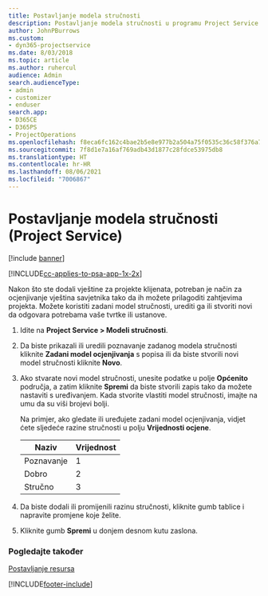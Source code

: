```yaml
---
title: Postavljanje modela stručnosti
description: Postavljanje modela stručnosti u programu Project Service
author: JohnPBurrows
ms.custom:
- dyn365-projectservice
ms.date: 8/03/2018
ms.topic: article
ms.author: ruhercul
audience: Admin
search.audienceType:
- admin
- customizer
- enduser
search.app:
- D365CE
- D365PS
- ProjectOperations
ms.openlocfilehash: f8eca6fc162c4bae2b5e8e977b2a504a75f0535c36c58f376a7948e619f15fa2
ms.sourcegitcommit: 7f8d1e7a16af769adb43d1877c28fdce53975db8
ms.translationtype: HT
ms.contentlocale: hr-HR
ms.lasthandoff: 08/06/2021
ms.locfileid: "7006867"
---
```

# <a name="set-up-proficiency-models-project-service"></a>Postavljanje modela stručnosti (Project Service)

[!include [banner](../includes/psa-now-project-operations.md)]

[!INCLUDE[cc-applies-to-psa-app-1x-2x](../includes/cc-applies-to-psa-app-1x-2x.md)]

Nakon što ste dodali vještine za projekte klijenata, potreban je način za ocjenjivanje vještina savjetnika tako da ih možete prilagoditi zahtjevima projekta. Možete koristiti zadani model stručnosti, urediti ga ili stvoriti novi da odgovara potrebama vaše tvrtke ili ustanove.  
  
1.  Idite na **Project Service > Modeli stručnosti**.  
  
2.  Da biste prikazali ili uredili poznavanje zadanog modela stručnosti kliknite **Zadani model ocjenjivanja** s popisa ili da biste stvorili novi model stručnosti kliknite **Novo**.  
  
3.  Ako stvarate novi model stručnosti, unesite podatke u polje **Općenito** područja, a zatim kliknite **Spremi** da biste stvorili zapis tako da možete nastaviti s uređivanjem. Kada stvorite vlastiti model stručnosti, imajte na umu da su viši brojevi bolji.  
  
     Na primjer, ako gledate ili uređujete zadani model ocjenjivanja, vidjet ćete sljedeće razine stručnosti u polju **Vrijednosti ocjene**.  
  
    |Naziv|Vrijednost|  
    |----------|-----------|  
    |Poznavanje|1|  
    |Dobro|2|  
    |Stručno|3|  
  
4.  Da biste dodali ili promijenili razinu stručnosti, kliknite gumb tablice i napravite promjene koje želite.  
  
5.  Kliknite gumb **Spremi** u donjem desnom kutu zaslona.  
  
### <a name="see-also"></a>Pogledajte također  
 [Postavljanje resursa](../psa/set-up-resources.md)


[!INCLUDE[footer-include](../includes/footer-banner.md)]